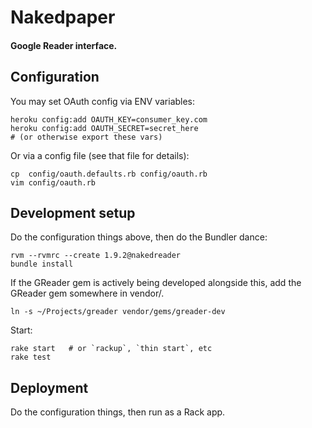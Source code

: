 # Nakedpaper
#### Google Reader interface.

## Configuration

You may set OAuth config via ENV variables:

    heroku config:add OAUTH_KEY=consumer_key.com
    heroku config:add OAUTH_SECRET=secret_here
    # (or otherwise export these vars)

Or via a config file (see that file for details):

    cp  config/oauth.defaults.rb config/oauth.rb
    vim config/oauth.rb

## Development setup

Do the configuration things above, then do the Bundler dance:

    rvm --rvmrc --create 1.9.2@nakedreader
    bundle install

If the GReader gem is actively being developed alongside this,
add the GReader gem somewhere in vendor/.

    ln -s ~/Projects/greader vendor/gems/greader-dev

Start:

    rake start   # or `rackup`, `thin start`, etc
    rake test

## Deployment

Do the configuration things, then run as a Rack app.
